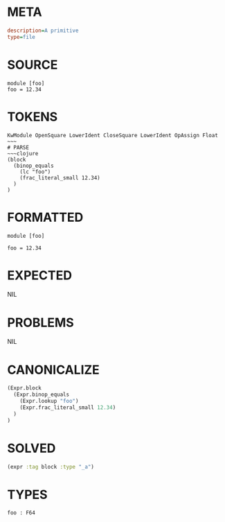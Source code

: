 # META
~~~ini
description=A primitive
type=file
~~~
# SOURCE
~~~roc
module [foo]
foo = 12.34
~~~
# TOKENS
~~~text
KwModule OpenSquare LowerIdent CloseSquare LowerIdent OpAssign Float ~~~
# PARSE
~~~clojure
(block
  (binop_equals
    (lc "foo")
    (frac_literal_small 12.34)
  )
)
~~~
# FORMATTED
~~~roc
module [foo]

foo = 12.34
~~~
# EXPECTED
NIL
# PROBLEMS
NIL
# CANONICALIZE
~~~clojure
(Expr.block
  (Expr.binop_equals
    (Expr.lookup "foo")
    (Expr.frac_literal_small 12.34)
  )
)
~~~
# SOLVED
~~~clojure
(expr :tag block :type "_a")
~~~
# TYPES
~~~roc
foo : F64
~~~
